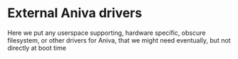 # External Aniva drivers

Here we put any userspace supporting, hardware specific, obscure filesystem, or other drivers for Aniva, that we might need eventually,
but not directly at boot time
